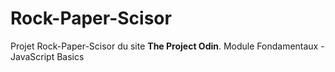 # Rock-Paper-Scisor

Projet Rock-Paper-Scisor du site **The Project Odin**.
Module Fondamentaux - JavaScript Basics
